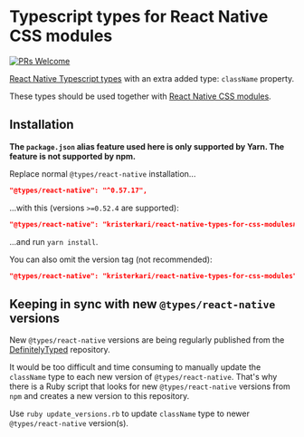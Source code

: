 # Typescript types for React Native CSS modules

[![PRs Welcome](https://img.shields.io/badge/PRs-welcome-brightgreen.svg)](https://egghead.io/courses/how-to-contribute-to-an-open-source-project-on-github)

[React Native Typescript types](https://www.npmjs.com/package/@types/react-native) with an extra added type: `className` property.

These types should be used together with [React Native CSS modules](https://github.com/kristerkari/react-native-css-modules).

## Installation

**The `package.json` alias feature used here is only supported by Yarn. The feature is not supported by npm.**

Replace normal `@types/react-native` installation...

```json
"@types/react-native": "^0.57.17",
```

...with this (versions `>=0.52.4` are supported):

```json
"@types/react-native": "kristerkari/react-native-types-for-css-modules#v0.57.17",
```

...and run `yarn install`.

You can also omit the version tag (not recommended):

```json
"@types/react-native": "kristerkari/react-native-types-for-css-modules",
```

## Keeping in sync with new `@types/react-native` versions

New `@types/react-native` versions are being regularly published from the [DefinitelyTyped](https://github.com/DefinitelyTyped/DefinitelyTyped) repository.

It would be too difficult and time consuming to manually update the `className` type to each new version of `@types/react-native`. That's why there is a Ruby script that looks for new `@types/react-native` versions from `npm` and creates a new version to this repository.

Use `ruby update_versions.rb` to update `className` type to newer `@types/react-native` version(s).
